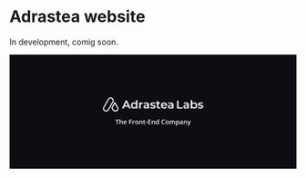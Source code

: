 # Adrastea website

In development, comig soon.

<img src="https://github.com/adrastealabs/adrastea-site/blob/main/src/media/readme-cover.png" alt="readme-cover">
